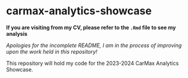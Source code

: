# carmax-analytics-showcase
**If you are visiting from my CV, please refer to the `.Rmd` file to see my analysis**

*Apologies for the incomplete README, I am in the process of improving upon the work held in this repository!*

This repository will hold my code for the 2023-2024 CarMax Analytics Showcase. 
